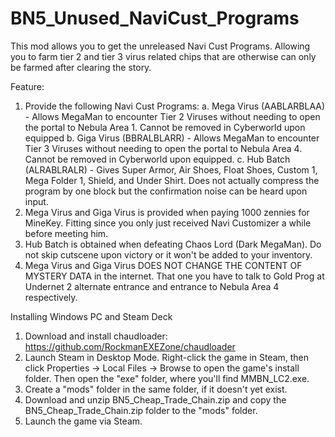 # BN5_Unused_NaviCust_Programs
This mod allows you to get the unreleased Navi Cust Programs. Allowing you to farm tier 2 and tier 3 virus related chips that are otherwise can only be farmed after clearing the story.


Feature:
1. Provide the following Navi Cust Programs:
  a. Mega Virus (AABLARBLAA) - Allows MegaMan to encounter Tier 2 Viruses without needing to open the portal to Nebula Area 1. Cannot be removed in Cyberworld upon equipped
  b. Giga Virus (BBRALBLARR) - Allows MegaMan to encounter Tier 3 Viruses without needing to open the portal to Nebula Area 4. Cannot be removed in Cyberworld upon equipped.
  c. Hub Batch  (ALRABLRALR) - Gives Super Armor, Air Shoes, Float Shoes, Custom 1, Mega Folder 1, Shield, and Under Shirt. Does not actually compress the program by one block but the confirmation noise can be heard upon          input.
2. Mega Virus and Giga Virus is provided when paying 1000 zennies for MineKey. Fitting since you only just received Navi Customizer a while before meeting him.
3. Hub Batch is obtained when defeating Chaos Lord (Dark MegaMan). Do not skip cutscene upon victory or it won't be added to your inventory.
4. Mega Virus and Giga Virus DOES NOT CHANGE THE CONTENT OF MYSTERY DATA in the internet. That one you have to talk to Gold Prog at Undernet 2 alternate entrance and entrance to Nebula Area 4 respectively. 


Installing
Windows PC and Steam Deck
1. Download and install chaudloader: https://github.com/RockmanEXEZone/chaudloader
2. Launch Steam in Desktop Mode. Right-click the game in Steam, then click Properties → Local Files → Browse to open the game's install folder. Then open the "exe" folder, where you'll find MMBN_LC2.exe.
3. Create a "mods" folder in the same folder, if it doesn't yet exist.
4. Download and unzip BN5_Cheap_Trade_Chain.zip and copy the BN5_Cheap_Trade_Chain.zip folder to the "mods" folder.
5. Launch the game via Steam.
